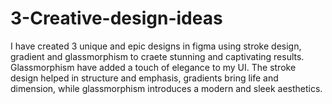 # 3-Creative-design-ideas
I have created 3 unique and epic designs in figma using stroke design, gradient and glassmorphism to craete stunning and captivating results. 
Glassmorphism have added a touch of elegance to my UI.
The stroke design helped in structure and emphasis, gradients bring life and dimension, while glassmorphism introduces a modern and sleek aesthetics.
